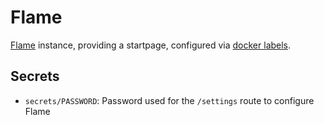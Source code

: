 # Flame

[Flame](https://github.com/pawelmalak/flame) instance, providing a startpage, configured via [docker labels](https://github.com/pawelmalak/flame?tab=readme-ov-file#docker-integration).

## Secrets

- `secrets/PASSWORD`: Password used for the `/settings` route to configure Flame